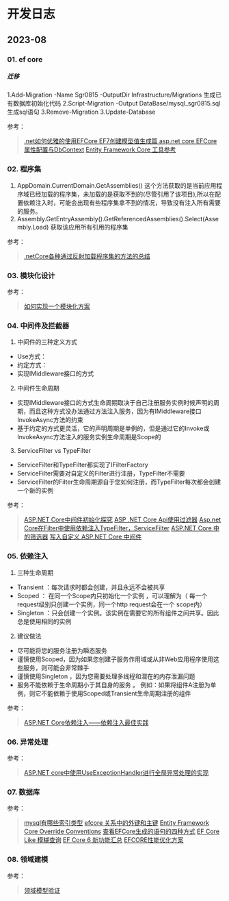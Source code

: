 # 开发日志

## 2023-08 

### 01. ef core


##### 迁移

1.Add-Migration -Name Sgr0815 -OutputDir Infrastructure/Migrations  生成已有数据库初始化代码
2.Script-Migration -Output DataBase/mysql_sgr0815.sql  生成sql语句
3.Remove-Migration
3.Update-Database 

参考： 

> [.net如何优雅的使用EFCore ](https://www.cnblogs.com/qwqwQAQ/p/16932139.html)
> [EF7创建模型值生成篇 ](https://www.cnblogs.com/YataoFeng/p/17187786.html)
> [asp.net core EFCore 属性配置与DbContext]( https://juejin.cn/post/7095288086480814116#heading-8)
> [Entity Framework Core 工具参考](https://learn.microsoft.com/zh-cn/ef/core/cli/powershell#add-migration)



### 02. 程序集

1. AppDomain.CurrentDomain.GetAssemblies()	这个方法获取的是当前应用程序域已经加载的程序集，未加载的是获取不到的(尽管引用了该项目),所以在配置依赖注入时，可能会出现有些程序集拿不到的情况，导致没有注入所有需要的服务。
2. Assembly.GetEntryAssembly().GetReferencedAssemblies().Select(Assembly.Load) 获取该应用所有引用的程序集



参考： 

> [.netCore各种通过反射加载程序集的方法的总结](https://www.cnblogs.com/qwfy-y/p/14850297.html)


 
### 03. 模块化设计



参考： 

> [如何实现一个模块化方案](https://blog.csdn.net/kaixincheng2009/article/details/108675650)


### 04. 中间件及拦截器

1. 中间件的三种定义方式
* Use方式： 
* 约定方式：
* 实现IMiddleware接口的方式
	
2. 中间件生命周期
* 实现IMiddleware接口的方式生命周期取决于自己注册服务实例时候声明的周期，而且这种方式没办法通过方法注入服务，因为有IMiddleware接口InvokeAsync方法的约束
* 基于约定的方式更灵活，它的声明周期是单例的，但是通过它的Invoke或InvokeAsync方法注入的服务实例生命周期是Scope的

3. ServiceFilter vs TypeFilter
* ServiceFilter和TypeFilter都实现了IFilterFactory
* ServiceFilter需要对自定义的Filter进行注册，TypeFilter不需要
* ServiceFilter的Filter生命周期源自于您如何注册，而TypeFilter每次都会创建一个新的实例

参考： 
> [ASP.NET Core中间件初始化探究](https://www.yii666.com/article/566691.html)
> [ASP .NET Core Api使用过滤器](https://www.cnblogs.com/RainFate/p/16946047.html)
> [Asp.net Core在Filter中使用依赖注入TypeFilter，ServiceFilter](https://blog.csdn.net/WuLex/article/details/122997041)
> [ASP.NET Core 中的筛选器](https://learn.microsoft.com/zh-cn/aspnet/core/mvc/controllers/filters?view=aspnetcore-7.0)
> [写入自定义 ASP.NET Core 中间件](https://learn.microsoft.com/zh-cn/aspnet/core/fundamentals/middleware/write?view=aspnetcore-7.0)



### 05. 依赖注入
 
1. 三种生命周期
* Transient ：每次请求时都会创建，并且永远不会被共享
* Scoped ： 在同一个Scope内只初始化一个实例 ，可以理解为（ 每一个request级别只创建一个实例，同一个http request会在一个 scope内）
* Singleton ：只会创建一个实例。该实例在需要它的所有组件之间共享。因此总是使用相同的实例
 
2. 建议做法
* 尽可能将您的服务注册为瞬态服务
* 谨慎使用Scoped，因为如果您创建子服务作用域或从非Web应用程序使用这些服务，则可能会非常棘手
* 谨慎使用Singleton ，因为您需要处理多线程和潜在的内存泄漏问题
* 服务不能依赖于生命周期小于其自身的服务 。 例如：如果将组件A注册为单例，则它不能依赖于使用Scoped或Transient生命周期注册的组件

参考： 
> [ASP.NET Core依赖注入——依赖注入最佳实践](https://www.cnblogs.com/runningsmallguo/p/10234307.html)


### 06. 异常处理


参考： 
> [ASP.NET core中使用UseExceptionHandler进行全局异常处理的实现](https://www.duidaima.com/Group/Topic/ASP.NET/2040)


### 07. 数据库 




参考： 
> [mysql有哪些索引类型](https://m.php.cn/faq/493277.html)
> [efcore 关系中的外键和主键](https://learn.microsoft.com/zh-cn/ef/core/modeling/relationships/foreign-and-principal-keys?source=recommendations)
> [Entity Framework Core Override Conventions](https://giridharprakash.me/2020/02/12/entity-framework-core-override-conventions/)
> [查看EFCore生成的语句的四种方式](https://blog.csdn.net/m0_66746443/article/details/124058262)
> [EF Core Like 模糊查询](https://www.cnblogs.com/xjxue/p/17558826.html)
> [EF Core 6 新功能汇总](https://mp.weixin.qq.com/s/VpqEWQPdEJUw_HHNeqBPdg)
> [EFCORE性能优化方案](https://www.cnblogs.com/lbonet/p/14608870.html)


### 08. 领域建模


参考： 

> [领域模型验证](https://blog.csdn.net/yan_yu_lv_ji/article/details/128753978)